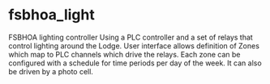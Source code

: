 # fsbhoa_light

FSBHOA lighting controller
Using a PLC controller and a set of relays that control lighting around the Lodge.
User interface allows definition of Zones which map to PLC channels which drive the relays.
Each zone can be configured with a schedule for time periods per day of the week.
It can also be driven by a photo cell.

